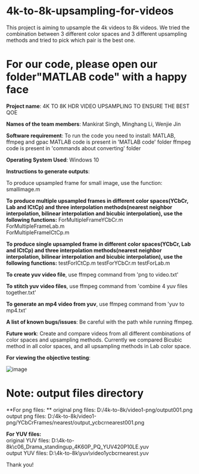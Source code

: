 # 4k-to-8k-upsampling-for-videos

This project is aiming to upsample the 4k videos to 8k videos.
We tried the combination between 3 different color spaces and 3 different upsampling methods and tried to pick which pair is the best one.

# For our code, please open our folder"MATLAB code" with a happy face


<b>Project name</b>: 4K TO 8K HDR VIDEO UPSAMPLING TO ENSURE THE BEST QOE

**Names of the team members**: Mankirat Singh, Minghang Li, Wenjie Jin

**Software requirement**: To run the code you need to install: MATLAB, ffmpeg and gpac
MATLAB code is present in 'MATLAB code' folder
ffmpeg code is present in 'commands about converting' folder

**Operating System Used**: Windows 10

**Instructions to generate outputs**:

To produce upsampled frame for small image, use the function:  
smallimage.m   

**To produce multiple upsampled frames in different color spaces(YCbCr, Lab and ICtCp) and three interpolation methods(nearest neighbor interpolation, bilinear interpolation and bicubic interpolation), use the following functions:**
ForMultipleFrameYCbCr.m  
ForMultipleFrameLab.m  
ForMultipleFrameICtCp.m

**To produce single upsampled frame in different color spaces(YCbCr, Lab and ICtCp) and three interpolation methods(nearest neighbor interpolation, bilinear interpolation and bicubic interpolation), use the following functions:**
testForICtCp.m
testForYCbCr.m
testForLab.m

**To create yuv video file**, use ffmpeg command from 'png to video.txt'

**To stitch yuv video files**, use ffmpeg command from 'combine 4 yuv files together.txt'

**To generate an mp4 video from yuv**, use ffmpeg command from 'yuv to mp4.txt'

**A list of known bugs/issues**: Be careful with the path while running ffmpeg.

**Future work**: Create and compare videos from all different combinations of color spaces and upsampling methods. Currently we compared Bicubic method in all color spaces, and all upsampling methods in Lab color space.

**For viewing the objective testing**:

![image](https://user-images.githubusercontent.com/91431648/163505628-96510d56-1599-41de-ba4c-cb064bd3ccae.png)

# Note: output files directory
**For png files: ** 
original png files: D:/4k-to-8k/video1-png/output001.png  
output png files: D:/4k-to-8k/video1-png/YCbCrFrames/nearest/output_ycbcrnearest001.png  

**For YUV files:**  
original YUV files: D:\4k-to-8k\c06_Drama_standingup_4K60P_PQ_YUV420P10LE.yuv  
output YUV files: D:\4k-to-8k\yuv\video1ycbcrnearest.yuv  

Thank you!

